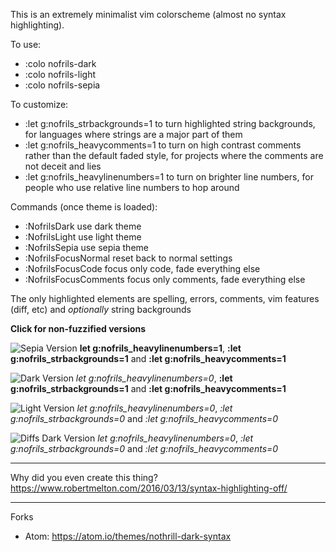 This is an extremely minimalist vim colorscheme (almost no syntax highlighting).

To use:
- :colo nofrils-dark
- :colo nofrils-light
- :colo nofrils-sepia

To customize:
- :let g:nofrils\_strbackgrounds=1 to turn highlighted string backgrounds, for languages where strings are a major part of them
- :let g:nofrils\_heavycomments=1 to turn on high contrast comments rather than the default faded style, for projects where the comments are not deceit and lies
- :let g:nofrils\_heavylinenumbers=1 to turn on brighter line numbers, for people who use relative line numbers to hop around

Commands (once theme is loaded):
- :NofrilsDark use dark theme
- :NofrilsLight use light theme
- :NofrilsSepia use sepia theme
- :NofrilsFocusNormal reset back to normal settings
- :NofrilsFocusCode focus only code, fade everything else
- :NofrilsFocusComments focus only comments, fade everything else

The only highlighted elements are spelling, errors, comments, vim features (diff, etc) and *optionally* string backgrounds

**Click for non-fuzzified versions**

![Sepia Version](http://i.imgur.com/AU06II7.gif)
**let g:nofrils_heavylinenumbers=1**, **:let g:nofrils_strbackgrounds=1** and **:let g:nofrils_heavycomments=1**

![Dark Version](http://i.imgur.com/fjlOpKp.gif)
*let g:nofrils_heavylinenumbers=0*, **:let g:nofrils_strbackgrounds=1** and **:let g:nofrils_heavycomments=1**

![Light Version](http://i.imgur.com/RSYLnKd.gif)
*let g:nofrils_heavylinenumbers=0*, *:let g:nofrils_strbackgrounds=0* and *:let g:nofrils_heavycomments=0*

![Diffs Dark Version](https://i.imgur.com/AkgERzz.gif)
*let g:nofrils_heavylinenumbers=0*, *:let g:nofrils_strbackgrounds=0* and *:let g:nofrils_heavycomments=0*


----

Why did you even create this thing?  https://www.robertmelton.com/2016/03/13/syntax-highlighting-off/

----

Forks

- Atom: https://atom.io/themes/nothrill-dark-syntax
